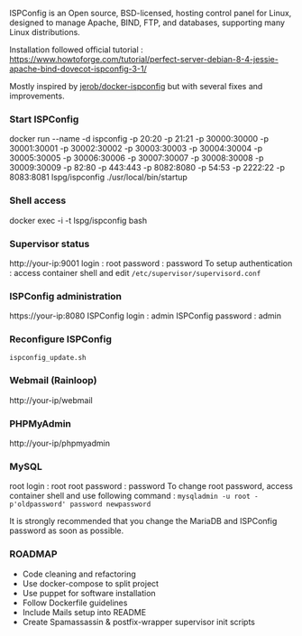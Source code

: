 ISPConfig is an Open source, BSD-licensed, hosting control panel for Linux, designed to manage Apache, BIND, FTP, and databases, supporting many Linux distributions.

Installation followed official tutorial : https://www.howtoforge.com/tutorial/perfect-server-debian-8-4-jessie-apache-bind-dovecot-ispconfig-3-1/

Mostly inspired by [jerob/docker-ispconfig](https://hub.docker.com/r/jerob/docker-ispconfig/) but with several fixes and improvements.

### **Start ISPConfig**

docker run --name -d ispconfig -p 20:20 -p 21:21 -p 30000:30000 -p 30001:30001 -p 30002:30002 -p 30003:30003 -p 30004:30004 -p 30005:30005 -p 30006:30006 -p 30007:30007 -p 30008:30008 -p 30009:30009 -p 82:80 -p 443:443 -p 8082:8080 -p 54:53 -p 2222:22 -p 8083:8081 lspg/ispconfig ./usr/local/bin/startup

### **Shell access**

docker exec -i -t lspg/ispconfig bash

### **Supervisor status**

http://your-ip:9001
login : root
password : password
To setup authentication : access container shell and edit `/etc/supervisor/supervisord.conf`

### **ISPConfig administration**

https://your-ip:8080
ISPConfig login : admin
ISPConfig password : admin

### **Reconfigure ISPConfig**

`ispconfig_update.sh`

### **Webmail (Rainloop)**

http://your-ip/webmail

### **PHPMyAdmin**

http://your-ip/phpmyadmin

### **MySQL**
root login : root
root password : password
To change root password, access container shell and use following command :
`mysqladmin -u root -p'oldpassword' password newpassword`

It is strongly recommended that you change the MariaDB and ISPConfig password as soon as possible.

### **ROADMAP**
* Code cleaning and refactoring
* Use docker-compose to split project
* Use puppet for software installation
* Follow Dockerfile guidelines
* Include Mails setup into README
* Create Spamassassin & postfix-wrapper supervisor init scripts
